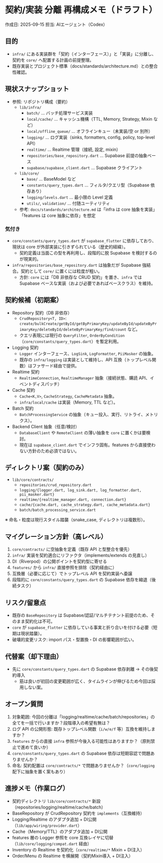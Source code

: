 # 契約/実装 分離 再構成メモ（ドラフト）

作成日: 2025-09-15
担当: AIエージェント（Codex）

## 目的
- `infra/` にある実装群を「契約（インターフェース）」と「実装」に分離し、契約を `core/` へ配置する計画の前提整理。
- 既存実装とプロジェクト標準（docs/standards/architecture.md）との整合性確認。

## 現状スナップショット
- 参照: リポジトリ構成（要約）
  - `lib/infra/`
    - `batch/` … バッチ処理サービス実装
    - `local/cache/` … キャッシュ機構（TTL, Memory, Strategy, Mixin など）
    - `local/offline_queue/` … オフラインキュー（未実装/空 or 別所）
    - `logging/` … ログ実装（sinks, formatters, config, policy, top-level API）
    - `realtime/` … Realtime 管理（接続, 設定, mixin）
    - `repositories/base_repository.dart` … Supabase 前提の抽象ベース
    - `supabase/supabase_client.dart` … Supabase クライアント
  - `lib/core/`
    - `base/` … BaseModel など
    - `constants/query_types.dart` … フィルタ/クエリ型（Supabase 依存あり）
    - `logging/levels.dart` … 最小限の Level 定義
    - `utils/`, `validation/` … 付随ユーティリティ
  - 参考: `docs/standards/architecture.md` は「infra は core 抽象を実装」「features は core 抽象に依存」を想定

### 気付き
- `core/constants/query_types.dart` が `supabase_flutter` に依存しており、現状は core が外部実装に引きずられている（歴史的経緯）。
  - 契約定義は当面この型を再利用し、段階的に脱 Supabase を検討するのが現実的。
- `infra/repositories/base_repository.dart` は抽象だが Supabase 強結合。契約として `core/` に置くには粒度が粗い。
  - 方針: `core` には「DB 非依存な CRUD 契約」を置き、`infra` では Supabase ベースな実装（および必要であればベースクラス）を維持。

## 契約候補（初期案）
- Repository 契約（DB 非依存）
  - `CrudRepository<T, ID>`: `create/bulkCreate/getById/getByPrimaryKey/updateById/updateByPrimaryKey/deleteById/deleteByPrimaryKey/find/count` など。
  - クエリ表現には現行の `QueryFilter`, `OrderByCondition`（`core/constants/query_types.dart`）を暫定利用。
- Logging 契約
  - `Logger` インターフェース、`LogSink`, `LogFormatter`, `PiiMasker` の抽象。
  - 既存の `infra/logging` は実装として維持し、API 互換（トップレベル関数）はファサード経由で提供。
- Realtime 契約
  - `RealtimeConnection`, `RealtimeManager` 抽象（接続状態、購読 API、イベントディスパッチ）
- Cache 契約
  - `Cache<K,V>`, `CacheStrategy`, `CacheMetadata` 抽象。
  - `infra/local/cache` は実装（Memory, TTL など）。
- Batch 契約
  - `BatchProcessingService` の抽象（キュー投入、実行、リトライ、メトリクス）。
- Backend Client 抽象（任意/検討）
  - `DatabaseClient` や `RemoteClient` の薄い抽象を `core` に置くかは要検討。
  - 現在は `supabase_client.dart` でインフラ固有。features から直接使わない方針のため必須ではない。

## ディレクトリ案（契約のみ）
- `lib/core/contracts/`
  - `repositories/crud_repository.dart`
  - `logging/{logger.dart, log_sink.dart, log_formatter.dart, pii_masker.dart}`
  - `realtime/{realtime_manager.dart, connection.dart}`
  - `cache/{cache.dart, cache_strategy.dart, cache_metadata.dart}`
  - `batch/batch_processing_service.dart`

※ 命名・粒度は現行スタイル踏襲（snake_case, ディレクトリは複数形）。

## マイグレーション方針（高レベル）
1. `core/contracts/` に空抽象を定義（既存 API と型整合を優先）
2. `infra/` 実装を契約適合にリファクタ（implements/extends の見直し）
3. DI（Riverpod）の公開ポイントを契約型に寄せる
4. `features/` から `infra/` 直接参照を排除（契約経由に）
5. 互換層（必要に応じて）でトップレベル API を契約実装へ委譲
6. 段階的に `core/constants/query_types.dart` の Supabase 依存を縮退（後続タスク）

## リスク/留意点
- 既存の `BaseRepository` は Supabase/認証/マルチテナント前提のため、そのまま契約化は不可。
- `core` が `supabase_flutter` に依存している事実と折り合いを付ける必要（短期は現状踏襲）。
- 破壊的変更リスク: import パス・型置換・DI の影響範囲が広い。

## 代替案（却下理由）
- 先に `core/constants/query_types.dart` の Supabase 依存剥離 → その後契約導入
  - 筋は良いが初回の変更範囲が広く、タイムラインが伸びるため今回は採用しない案。

## オープン質問
1. 対象範囲: 今回の分離は「logging/realtime/cache/batch/repositories」の全てを一括で行いますか？段階導入の希望有無は？
2. ログ API の公開形態: 既存トップレベル関数（`i/w/e/f` 等）互換を維持しますか？
3. `features` からの直接 `infra` 参照が今後入る可能性はありますか？（原則禁止で進めて良いか）
4. `core/constants/query_types.dart` の Supabase 依存は短期容認で問題ありませんか？
5. 命名: 契約配置は `core/contracts/*` で問題ありませんか？（`core/logging` 配下に抽象を置く案もあり）

## 進捗メモ（作業ログ）
- 契約ディレクトリ `lib/core/contracts/*` 新設（repositories/logging/realtime/cache/batch）
- BaseRepository が CrudRepository 契約を `implements`（互換維持）
- Logging/Realtime のアダプタ追加 + DI公開（`lib/app/wiring/provider.dart`）
- Cache（Memory/TTL）のアダプタ追加 + DI公開
- features 層の Logger 参照を core 互換レイヤに切替（`lib/core/logging/compat.dart` 経由）
- Inventory の Realtime を契約化（`core/realtime/*` Mixin + DI注入）
- Order/Menu の Realtime を横展開（契約Mixin導入 + DI注入）
